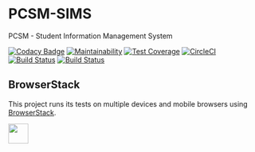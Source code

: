 # PCSM-SIMS
PCSM - Student Information Management System

[![Codacy Badge](https://api.codacy.com/project/badge/Grade/892e389d422e4e568d758d702db1dfa3)](https://app.codacy.com/app/PCSM-Edu/PCSM-SIMS?utm_source=github.com&utm_medium=referral&utm_content=PCSM-Edu/PCSM-SIMS&utm_campaign=badger)
[![Maintainability](https://api.codeclimate.com/v1/badges/efaecbc121fa5ab2dcce/maintainability)](https://codeclimate.com/github/PCSM-Edu/PCSM-SIMS/maintainability)
[![Test Coverage](https://api.codeclimate.com/v1/badges/efaecbc121fa5ab2dcce/test_coverage)](https://codeclimate.com/github/PCSM-Edu/PCSM-SIMS/test_coverage)
[![CircleCI](https://circleci.com/gh/PCSM-Edu/PCSM-SIMS/tree/master.svg?style=svg)](https://circleci.com/gh/PCSM-Edu/PCSM-SIMS/tree/master)
[![Build Status](https://semaphoreci.com/api/v1/pcsm/pcsm-sims/branches/master/badge.svg)](https://semaphoreci.com/pcsm/pcsm-sims)
[![Build Status](https://travis-ci.com/PCSM-Edu/PCSM-SIMS.svg?branch=master)](https://travis-ci.com/PCSM-Edu/PCSM-SIMS)

## BrowserStack
This project runs its tests on multiple devices and mobile browsers using [BrowserStack](http://www.browserstack.com).

<img src="https://cloud.githubusercontent.com/assets/7864462/12837037/452a17c6-cb73-11e5-9f39-fc96893bc9bf.png" height="40" />
